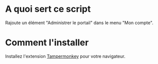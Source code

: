 # A quoi sert ce script

Rajoute un élément "Administrer le portail" dans le menu "Mon compte".

# Comment l'installer

 Installez l'extension [Tampermonkey](https://www.tampermonkey.net/) pour votre navigateur.
